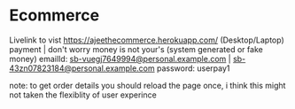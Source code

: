 # Ecommerce
 Livelink to vist https://ajeethecommerce.herokuapp.com/  (Desktop/Laptop)
 payment | don't worry money is not your's (system generated or fake money) 
 emailId: sb-vuegj7649994@personal.example.com | sb-43zn07823184@personal.example.com
 password: userpay1 
 
 note: to get order details you should reload the page once, i think this might not taken the flexiblity of user experince 
 
